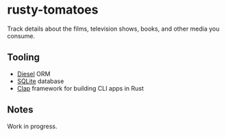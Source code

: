 # rusty-tomatoes

Track details about the films, television shows, books, and other media you consume.


## Tooling

* [Diesel](https://diesel.rs/) ORM
* [SQLite](https://www.sqlite.org/index.html) database
* [Clap](https://github.com/clap-rs/clap) framework for building CLI apps in Rust


## Notes

Work in progress.
